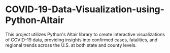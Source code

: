 # COVID-19-Data-Visualization-using-Python-Altair
This project utilizes Python's Altair library to create interactive visualizations of COVID-19 data, providing insights into confirmed cases, fatalities, and regional trends across the U.S. at both state and county levels.
